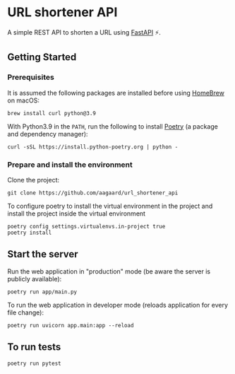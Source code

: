 # URL shortener API

A simple REST API to shorten a URL using [FastAPI](https://fastapi.tiangolo.com/) ⚡️.

## Getting Started

### Prerequisites

It is assumed the following packages are installed before using [HomeBrew](https://brew.sh/) on macOS:
``` shell
brew install curl python@3.9
```

With Python3.9 in the `PATH`, run the following to install [Poetry](https://python-poetry.org/) (a package and dependency manager):
``` shell
curl -sSL https://install.python-poetry.org | python -
```

### Prepare and install the environment

Clone the project:
``` shell
git clone https://github.com/aagaard/url_shortener_api
```

To configure poetry to install the virtual environment in the project and install the project inside the virtual environment
``` shell
poetry config settings.virtualenvs.in-project true
poetry install
```

## Start the server

Run the web application in "production" mode (be aware the server is publicly available):

``` shell
poetry run app/main.py
```

To run the web application in developer mode (reloads application for every file change):

``` shell
poetry run uvicorn app.main:app --reload
```

## To run tests

``` shell
poetry run pytest
```


